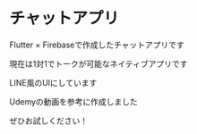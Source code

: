 # チャットアプリ

Flutter × Firebaseで作成したチャットアプリです

現在は1対1でトークが可能なネイティブアプリです

LINE風のUIにしています

Udemyの動画を参考に作成しました

ぜひお試しください！
